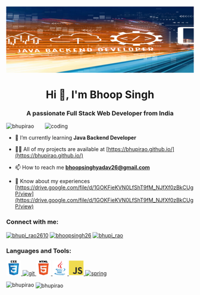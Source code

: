 ![logo](https://github.com/bhupirao/bhupirao/blob/main/My%20project%20(1).png)
<h1 align="center">Hi 👋, I'm Bhoop Singh</h1>
<h3 align="center">A passionate Full Stack Web Developer from India</h3>
<img align="right" alt="coding" width="400" src="https://cdn.dribbble.com/users/1292677/screenshots/6139167/avento_still_2x.gif?compress=1&resize=400x300">

<p align="left"> <img src="https://komarev.com/ghpvc/?username=bhupirao&label=Profile%20views&color=0e75b6&style=flat" alt="bhupirao" /> </p>

- 🌱 I’m currently learning **Java Backend Developer**

- 👨‍💻 All of my projects are available at [https://bhupirao.github.io/](https://bhupirao.github.io/)

- 📫 How to reach me **bhoopsinghyadav26@gmail.com**

- 📄 Know about my experiences [https://drive.google.com/file/d/1GOKFieKVN0LfShT9fM_NJfXf0zBkCUgP/view](https://drive.google.com/file/d/1GOKFieKVN0LfShT9fM_NJfXf0zBkCUgP/view)

<h3 align="left">Connect with me:</h3>
<p align="left">
<a href="https://twitter.com/bhupi_rao2610" target="blank"><img align="center" src="https://raw.githubusercontent.com/rahuldkjain/github-profile-readme-generator/master/src/images/icons/Social/twitter.svg" alt="bhupi_rao2610" height="30" width="40" /></a>
<a href="https://linkedin.com/in/bhoopsingh26" target="blank"><img align="center" src="https://raw.githubusercontent.com/rahuldkjain/github-profile-readme-generator/master/src/images/icons/Social/linked-in-alt.svg" alt="bhoopsingh26" height="30" width="40" /></a>
<a href="https://instagram.com/bhupi_rao" target="blank"><img align="center" src="https://raw.githubusercontent.com/rahuldkjain/github-profile-readme-generator/master/src/images/icons/Social/instagram.svg" alt="bhupi_rao" height="30" width="40" /></a>
</p>

<h3 align="left">Languages and Tools:</h3>
<p align="left"> <a href="https://www.w3schools.com/css/" target="_blank" rel="noreferrer"> <img src="https://raw.githubusercontent.com/devicons/devicon/master/icons/css3/css3-original-wordmark.svg" alt="css3" width="40" height="40"/> </a> <a href="https://git-scm.com/" target="_blank" rel="noreferrer"> <img src="https://www.vectorlogo.zone/logos/git-scm/git-scm-icon.svg" alt="git" width="40" height="40"/> </a> <a href="https://www.w3.org/html/" target="_blank" rel="noreferrer"> <img src="https://raw.githubusercontent.com/devicons/devicon/master/icons/html5/html5-original-wordmark.svg" alt="html5" width="40" height="40"/> </a> <a href="https://www.java.com" target="_blank" rel="noreferrer"> <img src="https://raw.githubusercontent.com/devicons/devicon/master/icons/java/java-original.svg" alt="java" width="40" height="40"/> </a> <a href="https://developer.mozilla.org/en-US/docs/Web/JavaScript" target="_blank" rel="noreferrer"> <img src="https://raw.githubusercontent.com/devicons/devicon/master/icons/javascript/javascript-original.svg" alt="javascript" width="40" height="40"/> </a> <a href="https://spring.io/" target="_blank" rel="noreferrer"> <img src="https://www.vectorlogo.zone/logos/springio/springio-icon.svg" alt="spring" width="40" height="40"/> </a> </p>

<p><img align="left" src="https://github-readme-stats.vercel.app/api/top-langs?username=bhupirao&show_icons=true&locale=en&layout=compact" alt="bhupirao" /></p>

<p>&nbsp;<img align="center" src="https://github-readme-streak-stats.herokuapp.com/?user=bhupirao&" alt="bhupirao" /></p>
